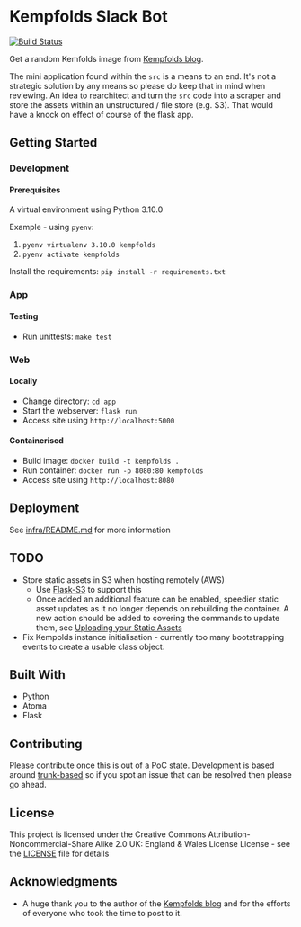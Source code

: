 # Kempfolds Slack Bot

<!-- PROJECT SHIELDS -->
[![Build Status](https://travis-ci.org/dmunn/Kempfolds.svg?branch=master)](https://travis-ci.org/dmunn/Kempfolds)

Get a random Kemfolds image from [Kempfolds blog](http://kempfolds.blogspot.com/).

The mini application found within the `src` is a means to an end. It's not a strategic solution by any means so please do keep that in mind when reviewing.
An idea to rearchitect and turn the `src` code into a scraper and store the assets within an unstructured / file store (e.g. S3). That would have a knock on effect of course of the flask app.

## Getting Started

### Development

#### Prerequisites
A virtual environment using Python 3.10.0

Example - using `pyenv`:
1. `pyenv virtualenv 3.10.0 kempfolds`
2. `pyenv activate kempfolds `

Install the requirements: `pip install -r requirements.txt`

### App

#### Testing
- Run unittests: `make test`

### Web

#### Locally
- Change directory: `cd app`
- Start the webserver: `flask run`
- Access site using `http://localhost:5000`

#### Containerised
- Build image: `docker build -t kempfolds .`
- Run container: `docker run -p 8080:80 kempfolds`
- Access site using `http://localhost:8080`

## Deployment
See [infra/README.md](./infra/README.md) for more information

## TODO
- Store static assets in S3 when hosting remotely (AWS)
    - Use [Flask-S3](https://flask-s3.readthedocs.io/en/latest/) to support this
    - Once added an additional feature can be enabled, speedier static asset updates as it no longer depends on rebuilding the container. A new action should be added to covering the commands to update them, see [Uploading your Static Assets](https://flask-s3.readthedocs.io/en/latest/#uploading-your-static-assets)
- Fix Kempolds instance initialisation - currently too many bootstrapping events to create a usable class object.

## Built With
* Python
* Atoma
* Flask

## Contributing
Please contribute once this is out of a PoC state. Development is based around [trunk-based](https://www.atlassian.com/continuous-delivery/continuous-integration/trunk-based-development) so if you spot an issue that can be resolved then please go ahead.

## License

This project is licensed under the Creative Commons Attribution-Noncommercial-Share Alike 2.0 UK: England & Wales License License - see the [LICENSE](LICENSE) file for details

## Acknowledgments

* A huge thank you to the author of the [Kempfolds blog](http://kempfolds.blogspot.com/) and for the efforts of everyone who took the time to post to it.
